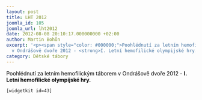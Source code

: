```yaml
---
layout: post
title: LHT 2012
joomla_id: 105
joomla_url: lht2012
date: 2012-08-08 20:10:17.000000000 +02:00
author: Martin Bohůn
excerpt: '<p><span style="color: #000000;">Poohlédnutí za letním hemofilickým táborem
  v Ondrášově dvoře 2012 - <strong>I. Letní hemofilické olympijské hry.</strong></span></p>'
category: Dětské tábory
---
```

<p><span style="color: #000000;">Poohlédnutí za letním hemofilickým táborem v Ondrášově dvoře 2012 - <strong>I. Letní hemofilické olympijské hry.</strong></span></p>

<p><code>[widgetkit id=43]</code></p>
